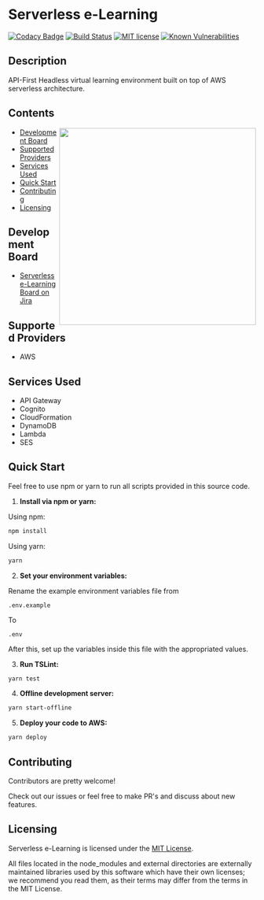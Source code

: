# Serverless e-Learning
[![Codacy Badge][codacy-image]][codacy-url]
[![Build Status][travis-image]][travis-url]
[![MIT license][license-image]][license-url]
[![Known Vulnerabilities][snyk-image]][snyk-url]
## Description
API-First Headless virtual learning environment built on top of AWS serverless architecture.
## Contents
<img align="right" width="400" src="https://s3.amazonaws.com/github-repositories-images/serverless-elearning-getting-started.png" />

*   [Development Board](#development-board)
*   [Supported Providers](#supported-providers)
*   [Services Used](#services-used)
*   [Quick Start](#quick-start)
*   [Contributing](#contributing)
*   [Licensing](#licensing)
## <a name="development-board"></a>Development Board
*   [Serverless e-Learning Board on Jira](https://serverless-elearning.atlassian.net/projects/SE/issues)
## <a name="supported-providers"></a>Supported Providers
*   AWS
## <a name="services-used"></a>Services Used
*   API Gateway
*   Cognito
*   CloudFormation
*   DynamoDB
*   Lambda
*   SES
## <a name="quick-start"></a>Quick Start
Feel free to use npm or yarn to run all scripts provided in this source code.

1.  **Install via npm or yarn:**

  Using npm:
```bash
npm install
```
  Using yarn:
```bash
yarn
```

2.  **Set your environment variables:**

  Rename the example environment variables file from
```
.env.example
```
  To
```
.env
```
After this, set up the variables inside this file with the appropriated values.

3.  **Run TSLint:**
```bash
yarn test
```

4.  **Offline development server:**
```bash
yarn start-offline
```

5.  **Deploy your code to AWS:**
```bash
yarn deploy
```
## <a name="contributing"></a>Contributing
Contributors are pretty welcome!

Check out our issues or feel free to make PR's and discuss about new features.
## <a name="licensing"></a>Licensing
Serverless e-Learning is licensed under the [MIT License](./LICENSE).

All files located in the node_modules and external directories are externally maintained libraries used by this software which have their own licenses; we recommend you read them, as their terms may differ from the terms in the MIT License.

[codacy-image]: https://api.codacy.com/project/badge/Grade/62e150176b514626b74788368eae1671
[codacy-url]: https://app.codacy.com/app/andrenoberto/serverless-elearning?utm_source=github.com&utm_medium=referral&utm_content=andrenoberto/serverless-elearning&utm_campaign=Badge_Grade_Dashboard
[travis-image]: https://travis-ci.com/andrenoberto/serverless-elearning.svg?branch=master
[travis-url]: https://travis-ci.com/andrenoberto/serverless-elearning
[license-image]: https://img.shields.io/github/license/dividab/tsconfig-paths.svg?style=flat
[license-url]: https://opensource.org/licenses/MIT
[snyk-image]: https://snyk.io/test/github/andrenoberto/serverless-elearning/badge.svg?targetFile=package.json
[snyk-url]: https://snyk.io/test/github/andrenoberto/serverless-elearning?targetFile=package.json
